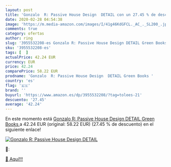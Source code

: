 ```yaml
---
layout: post
title: 'Gonzalo  R: Passive House Design  DETAIL con un 27.45 % de descuento'
date: 2020-02-28 04:54:38
image: 'https://m.media-amazon.com/images/I/41g46KdGFCL._AC_._SL200_.jpg'
comments: true
category: ofertas
author: ring
slug: '3955532208-es Gonzalo R: Passive House Design DETAIL Green Books'
sku: '3955532208-es'
tags: [  ]
actualPrice: 42.24 EUR
currency: EUR
price: 42.24
comparePrice: 58.22 EUR
prodname: 'Gonzalo  R: Passive House Design  DETAIL Green Books '
country: 'es'
flag: '🇪🇸'
brand: ''
buyurl: 'https://www.amazon.es/dp/3955532208/?tag=tolees-21'
descuento: '27.45'
average: '42.24'
---
```


En este momento está [Gonzalo  R: Passive House Design  DETAIL Green Books ](https://www.amazon.es/dp/3955532208/?tag=tolees-21) a 42.24 EUR (original: 58.22 EUR) (27.45 %  de descuento) en el siguiente enlace!

[![Gonzalo  R: Passive House Design  DETAIL](https://m.media-amazon.com/images/I/41g46KdGFCL._AC_._SL200_.jpg)](https://www.amazon.es/dp/3955532208/?tag=tolees-21)

🔎:


[🛒 Aquí!!!](https://www.amazon.es/dp/3955532208/?tag=tolees-21)
